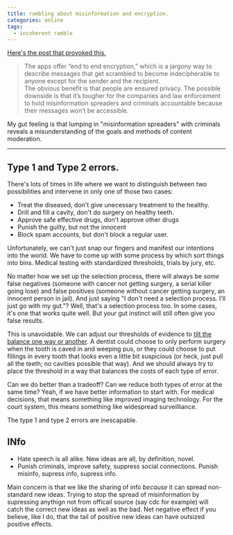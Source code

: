 ```yaml
---
title: rambling about misinformation and encryption.
categories: online
tags:
  - incoherent ramble
---
```


[Here's the post that provoked this.](https://www.nytimes.com/2021/02/03/technology/personaltech/telegram-signal-misinformation.html?smtyp=cur&smid=tw-nytimes)

> The apps offer “end to end encryption,” which is a jargony way to describe messages that get scrambled to become indecipherable to anyone except for the sender and the recipient.  
>The obvious benefit is that people are ensured privacy. The possible downside is that it’s tougher for the companies and law enforcement to hold misinformation spreaders and criminals accountable because their messages won’t be accessible.

My gut feeling is that 
lumping in "misinformation spreaders" with criminals 
reveals a misunderstanding of the goals and methods of content moderation.

---

## Type 1 and Type 2 errors.

There's lots of times in life where we want to distinguish between two possibilities and intervene in only one of those two cases:
- Treat the diseased, don't give unecessary treatment to the healthy.
- Drill and fill a cavity, don't do surgery on healthy teeth.
- Approve safe effective drugs, don't approve other drugs
- Punish the guilty, but not the innocent
- Block spam accounts, but don't block a regular user.

Unfortunately, we can't just snap our fingers and manifest our intentions into the world.
We have to come up with some process by which sort things into bins.
Medical testing with standardized thresholds, trials by jury, etc.

No matter how we set up the selection process, there will always be *some* 
false negatives (someone with cancer not getting surgery, a serial killer going lose) and 
false positives (someone without cancer getting surgery, an innocent person in jail).
And just saying "I don't need a selection process. I'll just go with my gut."? 
Well, that's a selection process too. 
In some cases, it's one that works quite well.
But your gut instinct will still often give you false results.

This is unavoidable. We can adjust our thresholds of evidence to [tilt the balance one way or another](https://en.wikipedia.org/wiki/Sensitivity_and_specificity). 
A dentist could choose to only perform surgery when the tooth is caved in and weeping pus, or they could choose to put fillings in every tooth that looks even a little bit suspicious (or heck, just pull all the teeth; no cavities possible that way). 
And we should always try to place the threshold in a way that balances the costs of each type of error.

Can we do better than a tradeoff? Can we reduce both types of error at the same time?
Yeah, if we have better information to start with.
For medical decisions, that means something like improved imaging technology.
For the court system, this means something like widespread surveilliance. 

The type 1 and type 2 errors are inescapable.


## INfo

- Hate speech is all alike. New ideas are all, by definition, novel.
- Punish criminals, improve safety, suppress social connections. Punish misinfo, supress info, supress info.

Main concern is that we like the sharing of info *because* it can spread non-standard new ideas.
Trying to stop the spread of misinformation by supressing anythign not from officail source
(say cdc for example)
will catch the correct new ideas as well as the bad.
Net negative effect if you believe, like I do, that the tail of positive new ideas can have outsized positive effects.



<!--
Lots of talk about the dangers of encryption.

My gut feeling is that anyone against encryption is a dangerous lunatic.
Encrypted communication is why the internet *works*.
It's the foundation of the modern electronic economy.
It's how I pay my bills and buy my groceries.
And we have a widespread non-encrypted communication system.
It's sms. It's dangerous insecure spam-ridden garbage.

Encryption in general is great. 
Only idiots disagree 
that I should be able to use encryption to send a message to my bank
asking them to transfer some of my money to another account.
But what about the specific use-case of using encryption 
to send a message to my friend
about whatever random thoughts pop into my head.
Shouldn't this dangerous activity be curtailed?!

Less anger:
There is actually a somewhat genuine debate to be had
about whether end to end encryption aplpications should have backdoors
built in for law enforcement.

The main arguments against are
- It would allow the government to punish those who oppose it.
- Any mistakes on the part of law enforcement would render everyone's information public

And the main argument for is:
- It would allow the government to punish those who oppose it.

And who knows? If your government is genuinely benevolant, it's possible that the spying apparatus will catch and punish the paedos and terrorists, and won't, say, arrest students for sharing messages critical of the national leader.

The question of whether the gov should violate privacy to catch criminals ultimately comes down to how virtuous your officials are.

But that question isn't why I'm typing this ramble. What got me irritated is the notion that privacy should be violated to prevent the spread of misinformation.
This is a bad idea. 
It isn't just a question of how virtuous the government is.
It's a fundamental misunderstanding of the very concept of information.

---

[Here's the post that irritated me.](https://www.nytimes.com/2021/02/03/technology/personaltech/telegram-signal-misinformation.html?smtyp=cur&smid=tw-nytimes)

> The apps offer “end to end encryption,” which is a jargony way to describe messages that get scrambled to become indecipherable to anyone except for the sender and the recipient.  
>The obvious benefit is that people are ensured privacy. The possible downside is that it’s tougher for the companies and law enforcement to hold misinformation spreaders and criminals accountable because their messages won’t be accessible.-->




